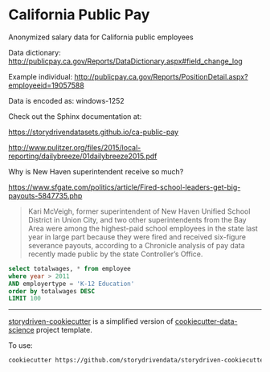 California Public Pay
==============================

Anonymized salary data for California public employees

Data dictionary: http://publicpay.ca.gov/Reports/DataDictionary.aspx#field_change_log

Example individual:
http://publicpay.ca.gov/Reports/PositionDetail.aspx?employeeid=19057588

Data is encoded as: windows-1252 


Check out the Sphinx documentation at:


https://storydrivendatasets.github.io/ca-public-pay


http://www.pulitzer.org/files/2015/local-reporting/dailybreeze/01dailybreeze2015.pdf

Why is New Haven superintendent receive so much?

https://www.sfgate.com/politics/article/Fired-school-leaders-get-big-payouts-5847735.php

> Kari McVeigh, former superintendent of New Haven Unified School District in Union City, and two other superintendents from the Bay Area were among the highest-paid school employees in the state last year in large part because they were fired and received six-figure severance payouts, according to a Chronicle analysis of pay data recently made public by the state Controller’s Office.

```sql
select totalwages, * from employee 
where year > 2011
AND employertype = 'K-12 Education'
order by totalwages DESC
LIMIT 100
```



--------

<!-- credits footer -->


[storydriven-cookiecutter](https://github.com/storydrivendata/storydriven-cookiecutter) is a simplified version of [cookiecutter-data-science](https://drivendata.github.io/cookiecutter-data-science/) project template.


To use:

```sh
cookiecutter https://github.com/storydrivendata/storydriven-cookiecutter
```


